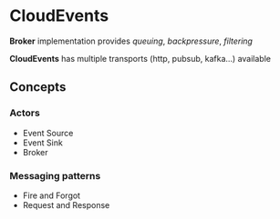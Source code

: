 # CloudEvents

**Broker** implementation provides *queuing*, *backpressure*, *filtering*

**CloudEvents** has multiple transports (http, pubsub, kafka...) available 

## Concepts  

### Actors 
- Event Source
- Event Sink
- Broker

### Messaging patterns  
- Fire and Forgot 
- Request and Response
